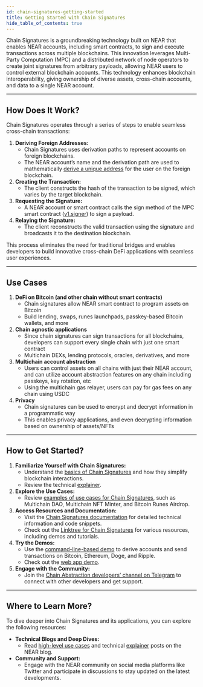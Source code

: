 ```yaml
---
id: chain-signatures-getting-started
title: Getting Started with Chain Signatures
hide_table_of_contents: true
---
```


Chain Signatures is a groundbreaking technology built on NEAR that enables NEAR accounts, including smart contracts, to sign and execute transactions across multiple blockchains. This innovation leverages Multi-Party Computation (MPC) and a distributed network of node operators to create joint signatures from arbitrary payloads, allowing NEAR users to control external blockchain accounts. This technology enhances blockchain interoperability, giving ownership of diverse assets, cross-chain accounts, and data to a single NEAR account.

---

## How Does It Work?

Chain Signatures operates through a series of steps to enable seamless cross-chain transactions:

1. **Deriving Foreign Addresses:**  
   * Chain Signatures uses derivation paths to represent accounts on foreign blockchains.  
   * The NEAR account’s name and the derivation path are used to mathematically [derive a unique address](https://docs.near.org/concepts/abstraction/chain-signatures\#derivation-paths-one-account-multiple-chains) for the user on the foreign blockchain.  
2. **Creating the Transaction:**  
   * The client constructs the hash of the transaction to be signed, which varies by the target blockchain.  
3. **Requesting the Signature:**  
   * A NEAR account or smart contract calls the sign method of the MPC smart contract ([v1.signer](https://nearblocks.io/address/v1.signer))  to sign a payload.  
4. **Relaying the Signature:**  
   * The client reconstructs the valid transaction using the signature and broadcasts it to the destination blockchain.

This process eliminates the need for traditional bridges and enables developers to build innovative cross-chain DeFi applications with seamless user experiences.

---

## Use Cases

1. **DeFi on Bitcoin (and other chain without smart contracts)**  
   * Chain signatures allow NEAR smart contract to program assets on Bitcoin  
   * Build lending, swaps, runes launchpads, passkey-based Bitcoin wallets, and more  
2. **Chain agnostic applications**  
   * Since chain signatures can sign transactions for all blockchains, developers can support every single chain with just one smart contract  
   * Multichain DEXs, lending protocols, oracles, derivatives, and more  
3. **Multichain account abstraction**   
   * Users can control assets on all chains with just their NEAR account, and can utilize account abstraction features on any chain including passkeys, key rotation, etc  
   * Using the multichain gas relayer, users can pay for gas fees on any chain using USDC  
4. **Privacy**  
   * Chain signatures can be used to encrypt and decrypt information in a programmatic way  
   * This enables privacy applications, and even decrypting information based on ownership of assets/NFTs

---

## How to Get Started?

1. **Familiarize Yourself with Chain Signatures:**  
   * Understand the [basics of Chain Signatures](https://docs.near.org/concepts/abstraction/chain-signatures) and how they simplify blockchain interactions.  
   * Review the technical [explainer](https://near.org/blog/unlocking-web3-usability-with-account-aggregation).  
2. **Explore the Use Cases:**  
   * Review [examples of use cases for Chain Signatures](https://pages.near.org/blog/unlocking-multichain-web3-with-near-chain-signatures/), such as Multichain DAO, Multichain NFT Minter, and Bitcoin Runes Airdrop.  
3. **Access Resources and Documentation:**  
   * Visit the [Chain Signatures documentation](https://docs.near.org/build/chain-abstraction/chain-signatures) for detailed technical information and code snippets.  
   * Check out the [Linktree for Chain Signatures](https://linktr.ee/chainsignatures) for various resources, including demos and tutorials.  
4. **Try the Demos:**  
   * Use the [command-line-based demo](https://github.com/near-examples/chainsig-script) to derive accounts and send transactions on Bitcoin, Ethereum, Doge, and Ripple.  
   * Check out the [web app demo](https://github.com/near-examples/near-multichain/tree/main).  
5. **Engage with the Community:**  
   * Join the [Chain Abstraction developers’ channel on Telegram](https://t.me/chain\_abstraction) to connect with other developers and get support.

---

## Where to Learn More?

To dive deeper into Chain Signatures and its applications, you can explore the following resources:

* **Technical Blogs and Deep Dives:**  
  * Read [high-level use cases](https://pages.near.org/blog/unlocking-multichain-web3-with-near-chain-signatures) and technical [explainer](https://near.org/blog/unlocking-web3-usability-with-account-aggregation) posts on the NEAR blog.  
* **Community and Support:**  
  * Engage with the NEAR community on social media platforms like Twitter and participate in discussions to stay updated on the latest developments.